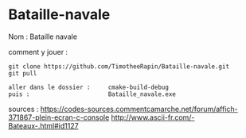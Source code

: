 # Bataille-navale

Nom :   Bataille navale

comment y jouer :

    git clone https://github.com/TimotheeRapin/Bataille-navale.git
    git pull

    aller dans le dossier :     cmake-build-debug
    puis :                      Bataille_navale.exe

sources :   https://codes-sources.commentcamarche.net/forum/affich-371867-plein-ecran-c-console
            http://www.ascii-fr.com/-Bateaux-.html#id1127